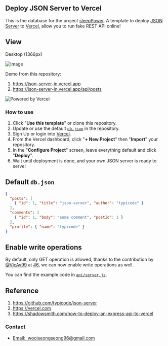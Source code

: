 ## Deploy JSON Server to Vercel

This is the database for the project <a href="https://github.com/wooiseong/sleepPower-project">sleepPower</a>. A template to deploy [JSON Server](https://github.com/typicode/json-server) to [Vercel](https://vercel.com), allow you to run fake REST API online!

## View
Desktop (1366px)

![image](https://i.ibb.co/cJFfF9K/2024-12-19-134322.png)

Demo from this repository: 

1. https://json-server-in.vercel.app
2. https://json-server-in.vercel.app/api/posts

![Powered by Vercel](https://images.ctfassets.net/e5382hct74si/78Olo8EZRdUlcDUFQvnzG7/fa4cdb6dc04c40fceac194134788a0e2/1618983297-powered-by-vercel.svg)

### How to use

1. Click "**Use this template**" or clone this repository.
2. Update or use the default [`db.json`](./db.json) in the repository.
3. Sign Up or login into [Vercel](https://vercel.com).
4. From the Vercel dashboard, click "**+ New Project**" then "**Import**" your repository.
5. In the "**Configure Project**" screen, leave everything default and click "**Deploy**".
6. Wait until deployment is done, and your own JSON server is ready to serve!

## Default `db.json`

```json
{
  "posts": [
    { "id": 1, "title": "json-server", "author": "typicode" }
  ],
  "comments": [
    { "id": 1, "body": "some comment", "postId": 1 }
  ],
  "profile": { "name": "typicode" }
}
```

## Enable write operations

By default, only GET operation is allowed, thanks to the contribution by [@VicAv99](https://www.github.com/VicAv99) at [#6](https://github.com/kitloong/json-server-vercel/issues/6), we can now enable write operations as well.

You can find the example code in [`api/server.js`](./api/server.js).

## Reference

1. https://github.com/typicode/json-server
2. https://vercel.com
3. https://shadowsmith.com/how-to-deploy-an-express-api-to-vercel

### Contact

* <a href= "mailto:wooiseongseong96@gmail.com">Email:  &nbsp;wooiseongseong96@gmail.com</a>
